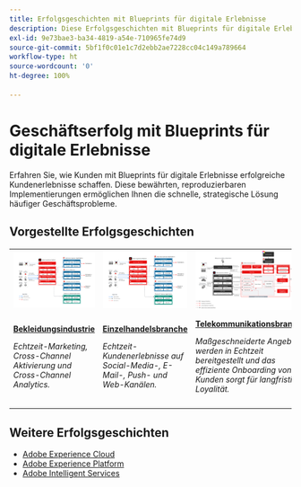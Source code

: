 ```yaml
---
title: Erfolgsgeschichten mit Blueprints für digitale Erlebnisse
description: Diese Erfolgsgeschichten mit Blueprints für digitale Erlebnisse zeigen, wie in verschiedenen Branchen ein Mehrwert für Unternehmen geschaffen werden kann, die Adobe Experience Platform gemeinsam mit Adobe Experience Cloud-Programmen nutzen.
exl-id: 9e73bae3-ba34-4819-a54e-710965fe74d9
source-git-commit: 5bf1f0c01e1c7d2ebb2ae7228cc04c149a789664
workflow-type: ht
source-wordcount: '0'
ht-degree: 100%

---
```


# Geschäftserfolg mit Blueprints für digitale Erlebnisse

Erfahren Sie, wie Kunden mit Blueprints für digitale Erlebnisse erfolgreiche Kundenerlebnisse schaffen. Diese bewährten, reproduzierbaren Implementierungen ermöglichen Ihnen die schnelle, strategische Lösung häufiger Geschäftsprobleme.

## Vorgestellte Erfolgsgeschichten

<table style="table-layout:fixed">
<tr>
  <td>
    <a href="https://experienceleague.adobe.com/docs/blueprints-learn/architecture/vertical-blueprints/apparel.html?lang=de"><img alt="Miniaturbild für ein Bekleidungsunternehmen, das Audience Activation, Customer Journey Analytics und Customer-Journey-Blueprints nutzt" src="../experience-platform/assets/aep+apps.svg" /></a>
    </td>
  <td>
    <a href="https://experienceleague.adobe.com/docs/blueprints-learn/architecture/vertical-blueprints/retail.html?lang=de"><img alt="Miniaturbild für ein Einzelhandelsunternehmen, das die Aktivierung mit der Blueprint „Aktivierung mit Online-/Offline-Daten“ und der Blueprint „Journey Optimizer“ nutzt" src="../experience-platform/assets/aep+apps.svg" /></a>

</td>
  <td>
    <a href="https://experienceleague.adobe.com/docs/blueprints-learn/architecture/vertical-blueprints/telecommunications.html?lang=de"><img alt="Miniaturbild für die Blueprint „Journey Optimizer“" src="../customer-journeys/assets/ajo-architecture.svg" /></a>
  </td>
  <td>
    <a href="https://experienceleague.adobe.com/docs/blueprints-learn/architecture/vertical-blueprints/travel-hospitality.html?lang=de"><img alt="Miniaturbild für die Blueprint „Aktivierung mit Online-/Offline-Daten“" src="../audience-activation/assets/known_activation.svg" /></a>
  </td>
</tr>
<tr>
  <td>
    <div><a href="https://experienceleague.adobe.com/docs/blueprints-learn/architecture/vertical-blueprints/apparel.html?lang=de"><strong>Bekleidungsindustrie</strong></a></div>
    <p><em>Echtzeit-Marketing, Cross-Channel Aktivierung und Cross-Channel Analytics.</em></p>
  </td>
  <td>
    <div><a href="https://experienceleague.adobe.com/docs/blueprints-learn/architecture/vertical-blueprints/retail.html?lang=de"><strong>Einzelhandelsbranche</strong></a></div>
    <p><em>Echtzeit-Kundenerlebnisse auf Social-Media-, E-Mail-, Push- und Web-Kanälen.</em></p>
  </td>
  <td>
    <div><a href="https://experienceleague.adobe.com/docs/blueprints-learn/architecture/vertical-blueprints/telecommunications.html?lang=de"><strong>Telekommunikationsbranche</strong></a></div>
    <p><em>Maßgeschneiderte Angebote werden in Echtzeit bereitgestellt und das effiziente Onboarding von Kunden sorgt für langfristige Loyalität.</em></p>
  </td>
  <td>
    <div><a href="https://experienceleague.adobe.com/docs/blueprints-learn/architecture/vertical-blueprints/travel-hospitality.html?lang=de"><strong>Tourismus und Gastgewerbe</strong></a></div>
    <p><em>Echtzeitentscheidungen mit einer konsolidierten Ansicht des Kundenverhaltens über verschiedene Kanäle hinweg.</em></p>
  </td>
</tr>
</table>

## Weitere Erfolgsgeschichten

* <a href="https://business.adobe.com/customer-success-stories/index.html?Products+%26+Services=Experience">Adobe Experience Cloud</a>
* <a href="https://business.adobe.com/customer-success-stories/index.html?Products+%26+Services=Experience+Platform">Adobe Experience Platform</a>
* <a href="https://business.adobe.com/customer-success-stories/index.html?Products+%26+Services=Intelligent+Services">Adobe Intelligent Services</a>
